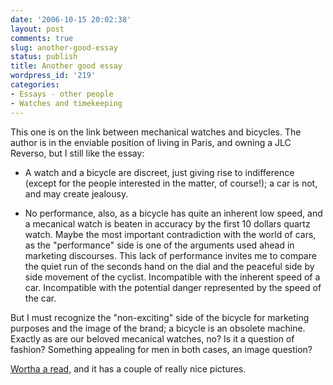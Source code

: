 ```yaml
---
date: '2006-10-15 20:02:38'
layout: post
comments: true
slug: another-good-essay
status: publish
title: Another good essay
wordpress_id: '219'
categories:
- Essays - other people
- Watches and timekeeping
---
```



This one is on the link between mechanical watches and bicycles. The author is in the enviable position of living in Paris, and owning a JLC Reverso, but I still like the essay:



> 
- A watch and a bicycle are discreet, just giving rise to indifference (except for the people interested in the matter, of course!); a car is not, and may create jealousy.

- No performance, also, as a bicycle has quite an inherent low speed, and a mecanical watch is beaten in accuracy by the first 10 dollars quartz watch. Maybe the most important contradiction with the world of cars, as the "performance" side is one of the arguments used ahead in marketing discourses. This lack of performance invites me to compare the quiet run of the seconds hand on the dial and the peaceful side by side movement of the cyclist. Incompatible with the inherent speed of a car. Incompatible with the potential danger represented by the speed of the car.

But I must recognize the "non-exciting" side of the bicycle for marketing purposes and the image of the brand; a bicycle is an obsolete machine. Exactly as are our beloved mecanical watches, no? Is it a question of fashion? Something appealing for men in both cases, an image question?




[Wortha a read,](http://www.network54.com/Forum/169624/thread/1160814347/Partnership...+%28long%29) and it has a couple of really nice pictures.

